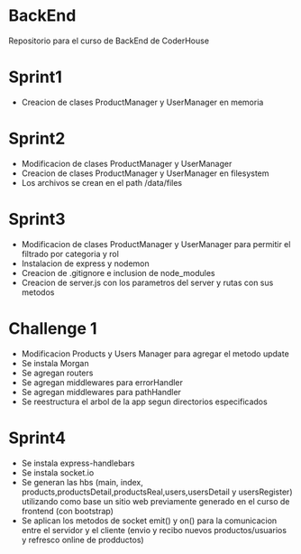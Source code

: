# BackEnd

Repositorio para el curso de BackEnd de CoderHouse

# Sprint1

- Creacion de clases ProductManager y UserManager en memoria

# Sprint2

- Modificacion de clases ProductManager y UserManager
- Creacion de clases ProductManager y UserManager en filesystem
- Los archivos se crean en el path /data/files

# Sprint3

- Modificacion de clases ProductManager y UserManager para permitir el filtrado por categoria y rol
- Instalacion de express y nodemon
- Creacion de .gitignore e inclusion de node_modules
- Creacion de server.js con los parametros del server y rutas con sus metodos

# Challenge 1

- Modificacion Products y Users Manager para agregar el metodo update
- Se instala Morgan
- Se agregan routers
- Se agregan middlewares para errorHandler
- Se agregan middlewares para pathHandler
- Se reestructura el arbol de la app segun directorios especificados

# Sprint4

- Se instala express-handlebars
- Se instala socket.io
- Se generan las hbs (main, index, products,productsDetail,productsReal,users,usersDetail y usersRegister) utilizando como base un sitio web previamente generado en el curso de frontend (con bootstrap)
- Se aplican los metodos de socket emit() y on() para la comunicacion entre el servidor y el cliente (envio y recibo nuevos productos/usuarios y refresco online de prodductos)
